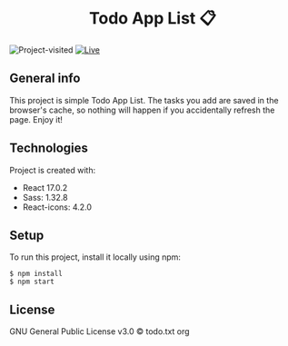 <h1 align="center">
Todo App List 📋
</h1>

![Project-visited](https://enwg29n4ih11m71.m.pipedream.net/)
[![Live](https://img.shields.io/badge/Netlify:-Live-lightgreen)](https://lfijal-todo.netlify.app/)

## General info
This project is simple Todo App List. The tasks you add are saved in the browser's cache, so nothing will happen if you accidentally refresh the page. Enjoy it! 
	
## Technologies
Project is created with:
* React 17.0.2
* Sass: 1.32.8
* React-icons: 4.2.0
	
## Setup
To run this project, install it locally using npm:

```
$ npm install
$ npm start
```

## License
GNU General Public License v3.0 © todo.txt org
